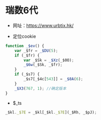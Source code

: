

# 瑞数6代

+ 网址：https://www.urbtix.hk/



+ 定位cookie

~~~ javascript
function _$ev() {
    var _$fr = _$DU(5);
    if (_$fr) {
        var _$Sk = _$Xz(_$0O);
        _$6w(_$Sk, _$fr);
    }
    if (_$s7) {
        _$s7[_$4c[543]] = _$8A(6);
    }
    _$X3(767, 1); //确定版本
}
~~~



+ $_ts

~~~ javascript
_$kl._$7E = _$kl[_$kl._$7E](_$Rh, _$pJ);
~~~



